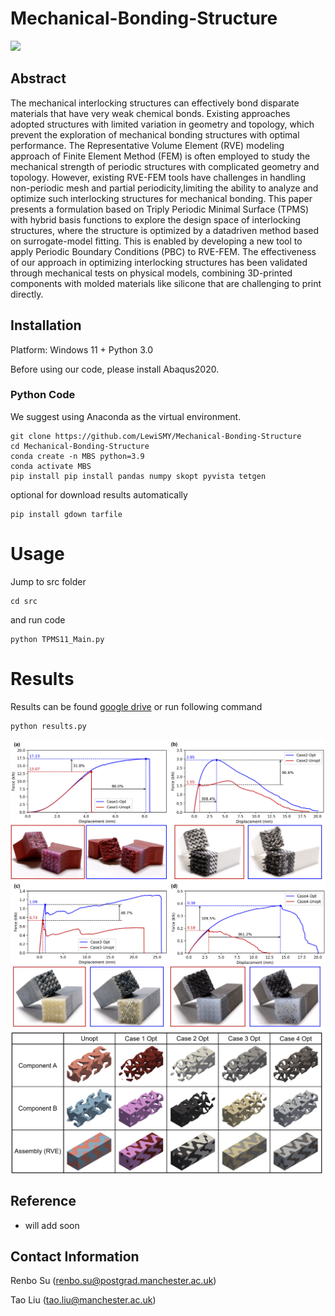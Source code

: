 # Mechanical-Bonding-Structure

![](DataSet/figures/teaser.png)

## Abstract
The mechanical interlocking structures can effectively bond disparate materials that have very weak chemical bonds. Existing approaches adopted structures with limited variation in geometry and topology, which prevent the exploration of mechanical bonding structures with optimal performance. The Representative Volume Element (RVE) modeling approach of Finite Element Method (FEM) is often employed to study the mechanical strength of periodic structures with complicated geometry and topology. However, existing RVE-FEM tools have challenges in handling non-periodic mesh and partial periodicity,limiting the ability to analyze and optimize such interlocking structures for mechanical bonding. This paper presents a formulation based on Triply Periodic Minimal Surface (TPMS) with hybrid basis functions to explore the design space of interlocking structures, where the structure is optimized by a datadriven method based on surrogate-model fitting. This is enabled by developing a new tool to apply Periodic Boundary Conditions (PBC) to RVE-FEM. The effectiveness of our approach in optimizing interlocking structures has been validated through mechanical tests on physical models, combining 3D-printed components with molded materials like silicone that are challenging to print directly.
## Installation
Platform: Windows 11 + Python 3.0

Before using our code, please install Abaqus2020.

### Python Code
We suggest using Anaconda as the virtual environment.
```
git clone https://github.com/LewiSMY/Mechanical-Bonding-Structure
cd Mechanical-Bonding-Structure
conda create -n MBS python=3.9
conda activate MBS
pip install pip install pandas numpy skopt pyvista tetgen 
```

optional for download results automatically
```
pip install gdown tarfile 
```

# Usage
Jump to src folder
```
cd src
```
and run code
```
python TPMS11_Main.py
```

# Results
Results can be found [google drive](https://drive.google.com/drive/folders/14tUD6OP2ZKzp_M64qTQty5Ov2nFCco_v?usp=drive_link) or run following command
```
python results.py
```

![](DataSet/figures/ExpRes1.jpg)
![](DataSet/figures/OptRes.jpg)

## Reference
+ will add soon

## Contact Information
Renbo Su     (renbo.su@postgrad.manchester.ac.uk)

Tao Liu      (tao.liu@manchester.ac.uk)

